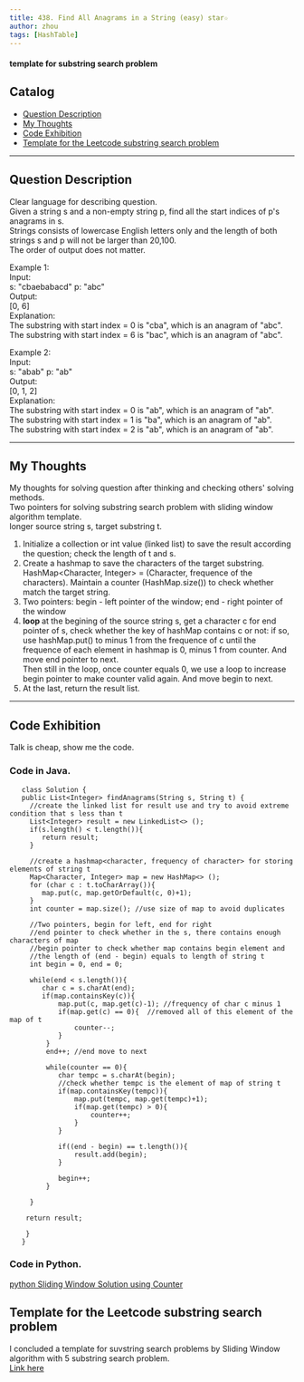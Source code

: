```yaml
---
title: 438. Find All Anagrams in a String (easy) star☆                                  
author: zhou      
tags: [HashTable]          
---
```



#### template for substring search problem
       

## Catalog  
+ [Question Description](#partI)
+ [My Thoughts](#partII)
+ [Code Exhibition](#partIII)
+ [Template for the Leetcode substring search problem](#partIV)

----------------------------------

## Question Description
Clear language for describing question.      
Given a string s and a non-empty string p, find all the start indices of p's anagrams in s.     
Strings consists of lowercase English letters only and the length of both strings s and p will not be larger than 20,100.     
The order of output does not matter.    

Example 1:    
Input:   
s: "cbaebabacd" p: "abc"   
Output:   
[0, 6]   
Explanation:   
The substring with start index = 0 is "cba", which is an anagram of "abc".   
The substring with start index = 6 is "bac", which is an anagram of "abc".   

Example 2:    
Input:   
s: "abab" p: "ab"    
Output:   
[0, 1, 2]    
Explanation:   
The substring with start index = 0 is "ab", which is an anagram of "ab".   
The substring with start index = 1 is "ba", which is an anagram of "ab".   
The substring with start index = 2 is "ab", which is an anagram of "ab".   


----------------------------------

## My Thoughts
My thoughts for solving question after thinking and checking others' solving methods.        
Two pointers for solving substring search problem with sliding window algorithm template.     
longer source string s, target substring t.     
1. Initialize a collection or int value (linked list) to save the result according the question; check the length of t and s.       
2. Create a hashmap to save the characters of the target substring. HashMap<Character, Integer> = (Character, frequence of the characters). Maintain a counter (HashMap.size()) to check whether match the target string.             
3. Two pointers: begin - left pointer of the window; end - right pointer of the window    
4. <b>loop </b> at the begining of the source string s, get a character c for end pointer of s, check whether the key of hashMap contains c or not: if so, use hashMap.put() to minus 1 from the frequence of c until the frequence of each element in hashmap is 0, minus 1 from counter. And move end pointer to next.      
Then still in the loop, once counter equals 0, we use a loop to increase begin pointer to make counter valid again. And move begin to next.     
5. At the last, return the result list.      


----------------------------------

## Code Exhibition
Talk is cheap, show me the code.    
### Code in Java.     

       class Solution {
       public List<Integer> findAnagrams(String s, String t) {
         //create the linked list for result use and try to avoid extreme condition that s less than t
         List<Integer> result = new LinkedList<> ();
         if(s.length() < t.length()){
            return result;
         }
        
         //create a hashmap<character, frequency of character> for storing elements of string t
         Map<Character, Integer> map = new HashMap<> ();
         for (char c : t.toCharArray()){
            map.put(c, map.getOrDefault(c, 0)+1);
         }
         int counter = map.size(); //use size of map to avoid duplicates
        
         //Two pointers, begin for left, end for right
         //end pointer to check whether in the s, there contains enough characters of map
         //begin pointer to check whether map contains begin element and 
         //the length of (end - begin) equals to length of string t
         int begin = 0, end = 0;
        
         while(end < s.length()){
            char c = s.charAt(end);
            if(map.containsKey(c)){
                map.put(c, map.get(c)-1); //frequency of char c minus 1
                if(map.get(c) == 0){  //removed all of this element of the map of t
                    counter--;
                }
             }
             end++; //end move to next
            
             while(counter == 0){
                char tempc = s.charAt(begin);
                //check whether tempc is the element of map of string t
                if(map.containsKey(tempc)){
                    map.put(tempc, map.get(tempc)+1);
                    if(map.get(tempc) > 0){
                        counter++;
                    }
                }
                
                if((end - begin) == t.length()){
                    result.add(begin);
                }
                
                begin++;
             }
            
         }
        
        return result;
        
        }
       }



### Code in Python.   
[python Sliding Window Solution using Counter](https://leetcode.com/problems/find-all-anagrams-in-a-string/discuss/92009/Python-Sliding-Window-Solution-using-Counter)     




## Template for the Leetcode substring search problem     
I concluded a template for suvstring search problems by Sliding Window algorithm with 5 substring search problem.   
[Link here](https://github.com/zhou-1/Personal-Blog/blob/master/_posts/HashTableThinking/substringSearchBylidingWindowAlgorithm.md)    


